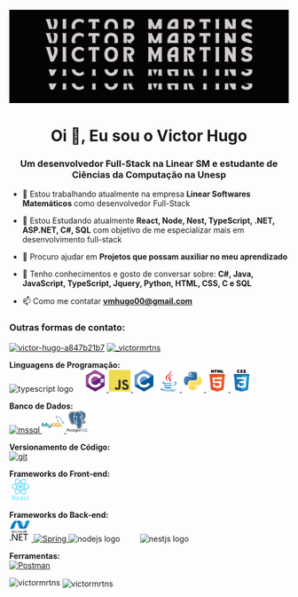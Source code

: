 ![Header](./github-photo.png)
<h1 align="center">Oi 👋, Eu sou o Victor Hugo</h1>
<h3 align="center">Um desenvolvedor Full-Stack na Linear SM e estudante de Ciências da Computação na Unesp</h3>

- 🔭 Estou trabalhando atualmente na empresa **Linear Softwares Matemáticos** como desenvolvedor Full-Stack

- 🌱 Estou Estudando atualmente **React, Node, Nest, TypeScript, .NET, ASP.NET, C#, SQL** com objetivo de me especializar mais em desenvolvimento full-stack

- 🤝 Procuro ajudar em **Projetos que possam auxiliar no meu aprendizado**

- 💬 Tenho conhecimentos e gosto de conversar sobre: **C#, Java, JavaScript, TypeScript, Jquery, Python, HTML, CSS, C e SQL**

- 📫 Como me contatar **vmhugo00@gmail.com**

<h3 align="left">Outras formas de contato:</h3>
<p align="left">
<a href="https://linkedin.com/in/victor-hugo-a847b21b7" target="blank"><img align="center" src="https://raw.githubusercontent.com/rahuldkjain/github-profile-readme-generator/master/src/images/icons/Social/linked-in-alt.svg" alt="victor-hugo-a847b21b7" height="30" width="40" /></a>
<a href="https://instagram.com/_victormrtns" target="blank"><img align="center" src="https://raw.githubusercontent.com/rahuldkjain/github-profile-readme-generator/master/src/images/icons/Social/instagram.svg" alt="_victormrtns" height="30" width="40" /></a>
</p>

<p align="left">
  <strong>Linguagens de Programação:</strong><br>
  <img src="https://cdn.jsdelivr.net/gh/devicons/devicon/icons/typescript/typescript-original.svg" height="40" alt="typescript logo"  />
  <img width="12" />
  <a href="https://www.w3schools.com/cs/" target="_blank" rel="noreferrer">
    <img src="https://raw.githubusercontent.com/devicons/devicon/master/icons/csharp/csharp-original.svg" alt="csharp" width="40" height="40"/>
  </a>
  <a href="https://developer.mozilla.org/en-US/docs/Web/JavaScript" target="_blank" rel="noreferrer">
    <img src="https://raw.githubusercontent.com/devicons/devicon/master/icons/javascript/javascript-original.svg" alt="javascript" width="40" height="40"/>
  </a>
  <img src="https://raw.githubusercontent.com/devicons/devicon/master/icons/c/c-original.svg" alt="Linguagem C" width="40" height="40"/>
  <a href="https://www.java.com" target="_blank" rel="noreferrer">
    <img src="https://raw.githubusercontent.com/devicons/devicon/master/icons/java/java-original.svg" alt="java" width="40" height="40"/>
  </a>
  <a href="https://www.python.org/" target="_blank" rel="noreferrer">
    <img src="https://raw.githubusercontent.com/devicons/devicon/master/icons/python/python-original.svg" alt="python" width="40" height="40"/>
  </a>
  <a href="https://www.w3.org/html/" target="_blank" rel="noreferrer">
    <img src="https://raw.githubusercontent.com/devicons/devicon/master/icons/html5/html5-original-wordmark.svg" alt="html5" width="40" height="40"/>
  </a>
  <a href="https://www.w3schools.com/css/" target="_blank" rel="noreferrer">
    <img src="https://raw.githubusercontent.com/devicons/devicon/master/icons/css3/css3-original-wordmark.svg" alt="css3" width="40" height="40"/>
  </a>
</p>

<p align="left">
  <strong>Banco de Dados:</strong><br>
  <a href="https://www.microsoft.com/en-us/sql-server" target="_blank" rel="noreferrer">
    <img src="https://www.svgrepo.com/show/303229/microsoft-sql-server-logo.svg" alt="mssql" width="40" height="40"/>
  </a>
  <a href="https://www.mysql.com/" target="_blank" rel="noreferrer">
    <img src="https://raw.githubusercontent.com/devicons/devicon/master/icons/mysql/mysql-original-wordmark.svg" alt="mysql" width="40" height="40"/>
  </a>
  <a href="https://www.postgresql.org" target="_blank" rel="noreferrer">
    <img src="https://raw.githubusercontent.com/devicons/devicon/master/icons/postgresql/postgresql-original-wordmark.svg" alt="postgresql" width="40" height="40"/>
  </a>
</p>

<p align="left">
  <strong>Versionamento de Código:</strong><br>
  <a href="https://git-scm.com/" target="_blank" rel="noreferrer">
    <img src="https://www.vectorlogo.zone/logos/git-scm/git-scm-icon.svg" alt="git" width="40" height="40"/>
  </a>
</p>

<p align="left">
  <strong>Frameworks do Front-end:</strong><br>
  <a href="https://reactjs.org/" target="_blank" rel="noreferrer">
    <img src="https://raw.githubusercontent.com/devicons/devicon/master/icons/react/react-original-wordmark.svg" alt="react" width="40" height="40"/>
  </a>
</p>

<p align="left">
  <strong>Frameworks do Back-end:</strong><br>
  <a href="https://dotnet.microsoft.com/" target="_blank" rel="noreferrer">
    <img src="https://raw.githubusercontent.com/devicons/devicon/master/icons/dot-net/dot-net-original-wordmark.svg" alt=".NET" width="40" height="40"/>
  </a>
  <a href="https://spring.io/" target="_blank" rel="noreferrer">
    <img src="https://www.vectorlogo.zone/logos/springio/springio-icon.svg" alt="Spring" width="40" height="40"/>
  </a>
  <img src="https://cdn.jsdelivr.net/gh/devicons/devicon/icons/nodejs/nodejs-original.svg" height="40" alt="nodejs logo"  />
  <img width="12" />
  <img width="12" />
  <img src="https://upload.wikimedia.org/wikipedia/commons/a/a8/NestJS.svg" height="40" alt="nestjs logo"  />
</p>

<p align="left">
  <strong>Ferramentas:</strong><br>
  <a href="https://postman.com" target="_blank" rel="noreferrer">
    <img src="https://www.vectorlogo.zone/logos/getpostman/getpostman-icon.svg" alt="Postman" width="40" height="40"/>
  </a>
</p>


<p><img align="left" src="https://github-readme-stats.vercel.app/api/top-langs?username=victormrtns&show_icons=true&locale=en&layout=compact" alt="victormrtns" /></p>

<p>&nbsp;<img align="center" src="https://github-readme-stats.vercel.app/api?username=victormrtns&show_icons=true&locale=en" alt="victormrtns" /></p>
